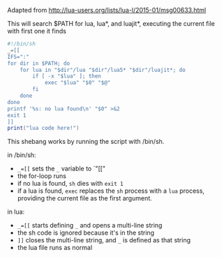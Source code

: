 Adapted from http://lua-users.org/lists/lua-l/2015-01/msg00633.html

This will search $PATH for lua, lua*, and luajit*, executing the current file with first one it finds

```lua
#!/bin/sh
_=[[
IFS=":"
for dir in $PATH; do
    for lua in "$dir"/lua "$dir"/lua5* "$dir"/luajit*; do
        if [ -x "$lua" ]; then
            exec "$lua" "$0" "$@"
        fi
    done
done
printf '%s: no lua found\n' "$0" >&2
exit 1
]]
print("lua code here!")
```

This shebang works by running the script with /bin/sh.

in /bin/sh:
- `_=[[` sets the `_` variable to `"[["
- the for-loop runs
- if no lua is found, `sh` dies with `exit 1`
- if a lua is found, `exec` replaces the `sh` process with a `lua` process, providing the current file as the first argument.

in lua:
- `_=[[` starts defining `_` and opens a multi-line string
- the sh code is ignored because it's in the string
- `]]` closes the multi-line string, and `_` is defined as that string 
- the lua file runs as normal
